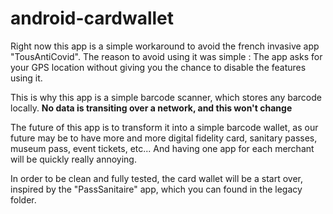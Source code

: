 # android-cardwallet

Right now this app is a simple workaround to avoid the french invasive app "TousAntiCovid".
The reason to avoid using it was simple : The app asks for your GPS location without giving you the chance to disable
the features using it.

This is why this app is a simple barcode scanner, which stores any barcode locally. **No data is transiting over a network, and this won't change**

The future of this app is to transform it into a simple barcode wallet, as our future may be to have more and more digital fidelity card, sanitary passes, museum pass, event tickets, etc... And having one app for each merchant will be quickly really annoying.

In order to be clean and fully tested, the card wallet will be a start over, inspired by the "PassSanitaire" app, which you can found in the legacy folder.
